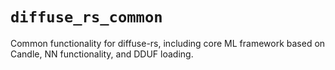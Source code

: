 # `diffuse_rs_common`

Common functionality for diffuse-rs, including core ML framework based on Candle, NN functionality, and DDUF loading.